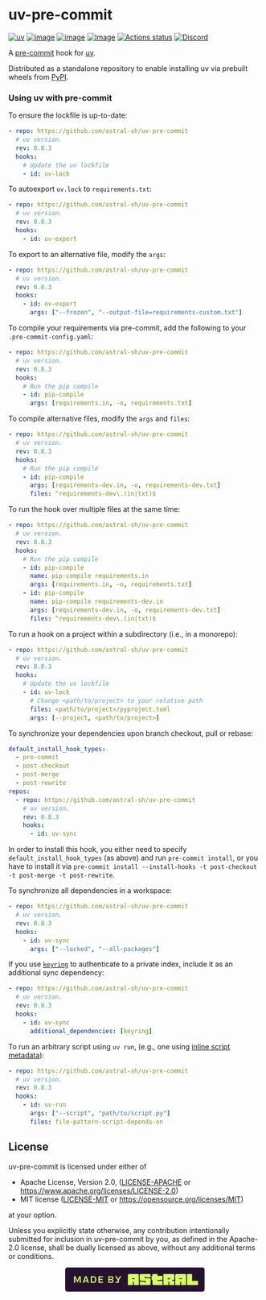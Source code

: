# uv-pre-commit

[![uv](https://img.shields.io/endpoint?url=https://raw.githubusercontent.com/astral-sh/uv/main/assets/badge/v0.json)](https://github.com/astral-sh/uv)
[![image](https://img.shields.io/pypi/v/uv.svg)](https://pypi.python.org/pypi/uv)
[![image](https://img.shields.io/pypi/l/uv.svg)](https://pypi.python.org/pypi/uv)
[![image](https://img.shields.io/pypi/pyversions/uv.svg)](https://pypi.python.org/pypi/uv)
[![Actions status](https://github.com/astral-sh/uv-pre-commit/workflows/main/badge.svg)](https://github.com/astral-sh/uv-pre-commit/actions)
[![Discord](https://img.shields.io/badge/Discord-%235865F2.svg?logo=discord&logoColor=white)](https://discord.gg/astral-sh)

A [pre-commit](https://pre-commit.com/) hook for [uv](https://github.com/astral-sh/uv).

Distributed as a standalone repository to enable installing uv via prebuilt wheels from
[PyPI](https://pypi.org/project/uv/).

### Using uv with pre-commit


To ensure the lockfile is up-to-date:

```yaml
- repo: https://github.com/astral-sh/uv-pre-commit
  # uv version.
  rev: 0.8.3
  hooks:
    # Update the uv lockfile
    - id: uv-lock
```

To autoexport `uv.lock` to `requirements.txt`:

```yaml
- repo: https://github.com/astral-sh/uv-pre-commit
  # uv version.
  rev: 0.8.3
  hooks:
    - id: uv-export
```

To export to an alternative file, modify the `args`:

```yaml
- repo: https://github.com/astral-sh/uv-pre-commit
  # uv version.
  rev: 0.8.3
  hooks:
    - id: uv-export
      args: ["--frozen", "--output-file=requirements-custom.txt"]
```

To compile your requirements via pre-commit, add the following to your `.pre-commit-config.yaml`:

```yaml
- repo: https://github.com/astral-sh/uv-pre-commit
  # uv version.
  rev: 0.8.3
  hooks:
    # Run the pip compile
    - id: pip-compile
      args: [requirements.in, -o, requirements.txt]
```

To compile alternative files, modify the `args` and `files`:

```yaml
- repo: https://github.com/astral-sh/uv-pre-commit
  # uv version.
  rev: 0.8.3
  hooks:
    # Run the pip compile
    - id: pip-compile
      args: [requirements-dev.in, -o, requirements-dev.txt]
      files: ^requirements-dev\.(in|txt)$
```

To run the hook over multiple files at the same time:

```yaml
- repo: https://github.com/astral-sh/uv-pre-commit
  # uv version.
  rev: 0.8.3
  hooks:
    # Run the pip compile
    - id: pip-compile
      name: pip-compile requirements.in
      args: [requirements.in, -o, requirements.txt]
    - id: pip-compile
      name: pip-compile requirements-dev.in
      args: [requirements-dev.in, -o, requirements-dev.txt]
      files: ^requirements-dev\.(in|txt)$
```

To run a hook on a project within a subdirectory (i.e., in a monorepo):

```yaml
- repo: https://github.com/astral-sh/uv-pre-commit
  # uv version.
  rev: 0.8.3
  hooks:
    # Update the uv lockfile
    - id: uv-lock
      # Change <path/to/project> to your relative path
      files: <path/to/project>/pyproject.toml
      args: [--project, <path/to/project>]
```

To synchronize your dependencies upon branch checkout, pull or rebase:

```yaml
default_install_hook_types:
  - pre-commit
  - post-checkout
  - post-merge
  - post-rewrite
repos:
  - repo: https://github.com/astral-sh/uv-pre-commit
    # uv version.
    rev: 0.8.3
    hooks:
      - id: uv-sync
```

In order to install this hook, you either need to specify `default_install_hook_types` (as above) and run `pre-commit install`, 
or you have to install it via `pre-commit install --install-hooks -t post-checkout -t post-merge -t post-rewrite`.

To synchronize all dependencies in a workspace:

```yaml
- repo: https://github.com/astral-sh/uv-pre-commit
  # uv version.
  rev: 0.8.3
  hooks:
    - id: uv-sync
      args: ["--locked", "--all-packages"]
```

If you use [`keyring`](https://github.com/jaraco/keyring) to authenticate to a private index,
include it as an additional sync dependency:

```yaml
- repo: https://github.com/astral-sh/uv-pre-commit
  # uv version.
  rev: 0.8.3
  hooks:
    - id: uv-sync
      additional_dependencies: [keyring]
```

To run an arbitrary script using `uv run`, (e.g., one using [inline script
metadata](https://packaging.python.org/en/latest/specifications/inline-script-metadata/#inline-script-metadata)):

```yaml
- repo: https://github.com/astral-sh/uv-pre-commit
  # uv version.
  rev: 0.8.3
  hooks:
    - id: uv-run
      args: ["--script", "path/to/script.py"]
      files: file-pattern-script-depends-on
```


## License

uv-pre-commit is licensed under either of

- Apache License, Version 2.0, ([LICENSE-APACHE](LICENSE-APACHE) or <https://www.apache.org/licenses/LICENSE-2.0>)
- MIT license ([LICENSE-MIT](LICENSE-MIT) or <https://opensource.org/licenses/MIT>)

at your option.

Unless you explicitly state otherwise, any contribution intentionally submitted
for inclusion in uv-pre-commit by you, as defined in the Apache-2.0 license, shall be
dually licensed as above, without any additional terms or conditions.

<div align="center">
  <a target="_blank" href="https://astral.sh" style="background:none">
    <img src="https://raw.githubusercontent.com/astral-sh/ruff/main/assets/svg/Astral.svg">
  </a>
</div>
